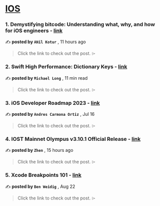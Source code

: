 
<h1><a href=https://medium.com/tag/ios/recommended target="_blank" rel="noopener noreferrer">IOS</a></h1>
<h3>1. Demystifying bitcode: Understanding what, why, and how for iOS engineers - <a href=https://medium.com/@anilkotur/demystifying-bitcode-understanding-what-why-and-how-for-ios-engineers-24c0d73d4e8?source=tag_recommended_feed---------0-84----------ios----------27e2f956_d75b_4753_99a0_05c5828268ca------- target="_blank" rel="noopener noreferrer">link</a></h3>

✍️ **posted by `ANil Kotur`** <date> , 11 hours ago</date>

<blockquote>Click the link to check out the post. ⌲</blockquote>

<h3>2. Swift High Performance: Dictionary Keys - <a href=https://medium.com/better-programming/high-peformance-dictionary-keys-370dd0b525ac?source=tag_recommended_feed---------1-107----------ios----------27e2f956_d75b_4753_99a0_05c5828268ca------- target="_blank" rel="noopener noreferrer">link</a></h3>

✍️ **posted by `Michael Long`** <date> , 11 min read</date>

<blockquote>Click the link to check out the post. ⌲</blockquote>

<h3>3. iOS Developer Roadmap 2023 - <a href=https://medium.com/@andres.carort/ios-developer-roadmap-2023-330fd5cb7479?source=tag_recommended_feed---------2-85----------ios----------27e2f956_d75b_4753_99a0_05c5828268ca------- target="_blank" rel="noopener noreferrer">link</a></h3>

✍️ **posted by `Andres Carmona Ortiz`** <date> , Jul 16</date>

<blockquote>Click the link to check out the post. ⌲</blockquote>

<h3>4. IOST Mainnet Olympus v3.10.1 Official Release - <a href=https://medium.com/iost/iost-mainnet-olympus-v3-10-1-official-release-bff607218817?source=tag_recommended_feed---------3-84----------ios----------27e2f956_d75b_4753_99a0_05c5828268ca------- target="_blank" rel="noopener noreferrer">link</a></h3>

✍️ **posted by `Zhen`** <date> , 15 hours ago</date>

<blockquote>Click the link to check out the post. ⌲</blockquote>

<h3>5. Xcode Breakpoints 101 - <a href=https://medium.com/stackademic/xcode-breakpoints-101-39752aafa270?source=tag_recommended_feed---------4-107----------ios----------27e2f956_d75b_4753_99a0_05c5828268ca------- target="_blank" rel="noopener noreferrer">link</a></h3>

✍️ **posted by `Ben Weidig`** <date> , Aug 22</date>

<blockquote>Click the link to check out the post. ⌲</blockquote>

